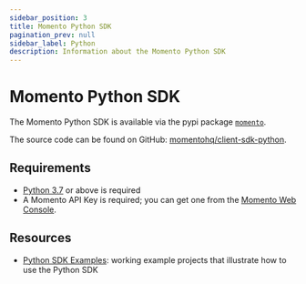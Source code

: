 ```yaml
---
sidebar_position: 3
title: Momento Python SDK
pagination_prev: null
sidebar_label: Python
description: Information about the Momento Python SDK
---
```


# Momento Python SDK

The Momento Python SDK is available via the pypi package [`momento`](https://pypi.org/project/momento/).

The source code can be found on GitHub: [momentohq/client-sdk-python](https://github.com/momentohq/client-sdk-python).

## Requirements

- [Python 3.7](https://www.python.org/downloads/) or above is required
- A Momento API Key is required; you can get one from the [Momento Web Console](https://console.gomomento.com/).

## Resources

- [Python SDK Examples](https://github.com/momentohq/client-sdk-python/blob/main/examples/README.md): working example projects that illustrate how to use the Python SDK
